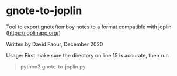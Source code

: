 # gnote-to-joplin
Tool to export gnote/tomboy notes to a format compatible with joplin (https://joplinapp.org/)

Written by David Faour, December 2020

Usage:
First make sure the directory on line 15 is accurate, then run

>python3 gnote-to-joplin.py
